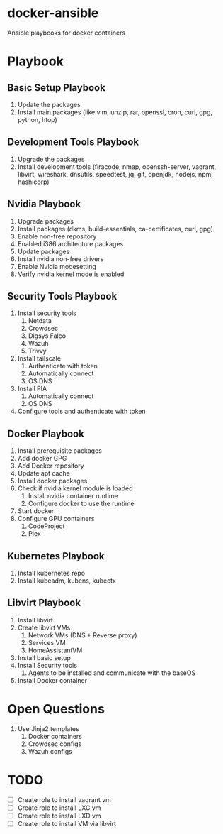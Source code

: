 # docker-ansible
Ansible playbooks for docker containers

# Playbook
## Basic Setup Playbook
1. Update the packages
2. Install main packages (like vim, unzip, rar, openssl, cron, curl, gpg, python, htop)

## Development Tools Playbook
1. Upgrade the packages
2. Install development tools (firacode, nmap, openssh-server, vagrant, libvirt, wireshark, dnsutils, speedtest, jq, git, openjdk, nodejs, npm, hashicorp)

## Nvidia Playbook
1. Upgrade packages
2. Install packages (dkms, build-essentials, ca-certificates, curl, gpg)
3. Enable non-free repository
4. Enabled i386 architecture packages
5. Update packages
6. Install nvidia non-free drivers
7. Enable Nvidia modesetting
8. Verify nvidia kernel mode is enabled

## Security Tools Playbook
1. Install security tools
   1. Netdata
   2. Crowdsec
   3. Digsys Falco
   4. Wazuh
   5. Trivvy
2. Install tailscale
   1. Authenticate with token
   2. Automatically connect
   3. OS DNS
3. Install PIA
   1. Automatically connect
   2. OS DNS
4. Configure tools and authenticate with token

## Docker Playbook
1. Install prerequisite packages
2. Add docker GPG
3. Add Docker repository
4. Update apt cache
5. Install docker packages
6. Check if nvidia kernel module is loaded
   1. Install nvidia container runtime
   2. Configure docker to use the runtime
7. Start docker
8. Configure GPU containers
   1. CodeProject
   2. Plex

## Kubernetes Playbook
1. Install kubernetes repo
2. Install kubeadm, kubens, kubectx

## Libvirt Playbook
1. Install libvirt
2. Create libvirt VMs
   1. Network VMs (DNS + Reverse proxy)
   2. Services VM
   3. HomeAssistantVM
3. Install basic setup
4. Install Security tools
   1. Agents to be installed and communicate with the baseOS
5. Install Docker container


# Open Questions
1. Use Jinja2 templates
   1. Docker containers
   2. Crowdsec configs
   3. Wazuh configs

# TODO
- [ ] Create role to install vagrant vm
- [ ] Create role to install LXC vm
- [ ] Create role to install LXD vm
- [ ] Create role to install VM via libvirt